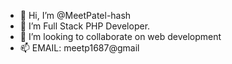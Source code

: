 - 👋 Hi, I’m @MeetPatel-hash
- 👀 I’m Full Stack PHP Developer.
- 💞️ I’m looking to collaborate on web development
- 📫 EMAIL: meetp1687@gmail

<!---
MeetPatel-hash/MeetPatel-hash is a ✨ special ✨ repository because its `README.md` (this file) appears on your GitHub profile.
You can click the Preview link to take a look at your changes.
--->
